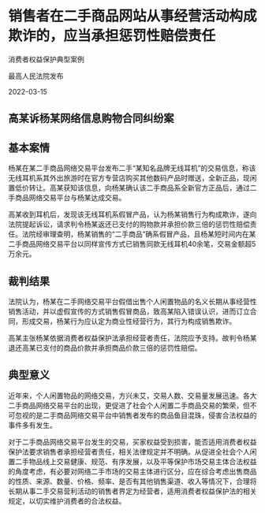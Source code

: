 # 销售者在二手商品网站从事经营活动构成欺诈的，应当承担惩罚性赔偿责任

消费者权益保护典型案例

最高人民法院发布

2022-03-15

<!-- INFO END -->

## 高某诉杨某网络信息购物合同纠纷案
## 基本案情

杨某在某二手商品网络交易平台发布二手“某知名品牌无线耳机”的交易信息，称该无线耳机系其外出旅游时在官方专营店购买其他数码产品时赠送，全新正品，现闲置低价转让。高某获知该信息，向杨某确认该二手商品系全新官方正品后，通过二手商品网络交易平台与杨某达成交易。

高某收到耳机后，发现该无线耳机系假冒产品，认为杨某销售行为构成欺诈，遂向法院提起诉讼，请求判令杨某返还已支付的购物款并承担价款三倍的惩罚性赔偿责任。法院经审理查明，杨某销售的“二手商品”确系假冒产品，且杨某短时间内在某二手商品网络交易平台以同样宣传方式已销售同款无线耳机40余笔，交易金额超5万余元。



## 裁判结果

法院认为，杨某在二手网络交易平台假借出售个人闲置物品的名义长期从事经营性销售活动，并以虚假宣传的方式销售假冒商品，致高某陷入错误认识，进而订立合同，形成交易，杨某行为应认定为商业性经营行为，其行为构成销售欺诈。

高某主张杨某依据消费者权益保护法承担经营者责任，法院应予支持。故判令杨某退还高某已支付的商品价款并承担商品价款三倍的惩罚性赔偿。

## 典型意义

近年来，个人闲置物品的网络交易，方兴未艾，交易人数、交易量发展迅速。各大二手商品网络交易平台的出现，更促进了社会个人闲置二手商品交易的繁荣，但不可忽视的是二手商品网络交易平台中销售者发布的商品鱼目混珠，侵害合法权益的事件多有发生。

对于二手商品网络交易平台发生的交易，买家权益受到损害，能否适用消费者权益保护法要求销售者承担经营者责任，相关法律规定并不明确。从促进全社会个人闲置二手物品线上交易健康、规范、有序发展，以及平等保护市场交易主体合法权益的角度考虑，有必要对网络二手市场的交易主体进行区分，应在综合考虑出售商品的性质、来源、数量、价格、频率、是否有其他销售渠道、收入等情况下，合理将长期从事二手交易营利活动的销售者界定为经营者，适用消费者权益保护法的相关规定，以切实维护消费者的合法权益。



